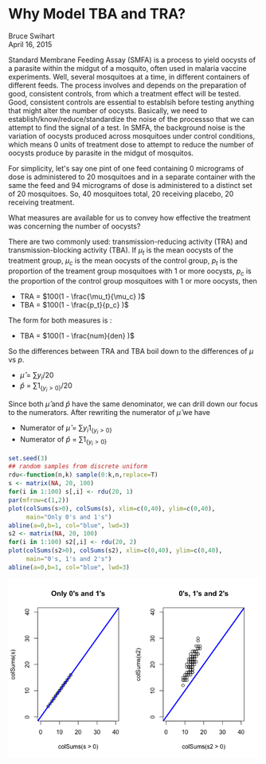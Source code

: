 # Why Model TBA and TRA?
Bruce Swihart  
April 16, 2015  

Standard Membrane Feeding Assay (SMFA) is a process to yield oocysts of a parasite within the midgut of a mosquito, often used in malaria vaccine experiments.  Well, several mosquitoes at a time, in different containers of different feeds.  The process involves and depends on the preparation of good, consistent controls, from which a treatment effect will be tested.  Good, consistent controls are essential to establsih before testing anything that might alter the number of oocysts.  Basically, we need to establish/know/reduce/standardize the noise of the processso that we can attempt to find the signal of a test.  In SMFA, the background noise is the variation of oocysts produced across mosquitoes under control conditions, which means 0 units of treatment dose to attempt to reduce the number of oocysts produce by parasite in the midgut of mosquitos.

For simplicity, let's say one pint of one feed containing 0 micrograms of dose is administered to 20 mosquitoes and in a separate container with the same the feed and 94 micrograms of dose is administered to a distinct set of 20 mosquitoes. So, 40 mosquitoes total, 20 receiving placebo, 20 receiving treatment.

What measures are available for us to convey how effective the treatment was concerning the number of oocysts?

There are two commonly used:  transmission-reducing activity (TRA) and  transmission-blocking activity (TBA).  If $\mu_t$ is the mean oocysts of the treatment group, $\mu_c$ is the mean oocysts of the control group, $p_t$ is the proportion of the treament group mosquitoes with 1 or more oocysts, $p_c$ is the proportion of the control group mosquitoes with 1 or more oocysts, then

  * TRA = $100(1 - \frac{\mu_t}{\mu_c} )$
  * TBA = $100(1 - \frac{p_t}{p_c} )$

The form for both measures is :

  * TBA = $100(1 - \frac{num}{den} )$
  
So the differences between TRA and TBA boil down to the differences of $\mu$ vs $p$.  

  * $\hat{\mu}$ = $\sum y_i / 20$
  * $\hat{p}$   = $\sum 1_{\{y_i > 0\}} / 20$
  
Since both $\hat{\mu}$ and $\hat{p}$ have the same denominator, we can drill down our focus to the numerators.  After rewriting the numerator of $\hat{\mu}$ we have

  * Numerator of $\hat{\mu}$ = $\sum y_i 1_{\{y_i > 0\}}$
  * Numerator of $\hat{p}$   = $\sum 1_{\{y_i > 0\}}$

  






```r
set.seed(3)
## random samples from discrete uniform
rdu<-function(n,k) sample(0:k,n,replace=T)
s <- matrix(NA, 20, 100)
for(i in 1:100) s[,i] <- rdu(20, 1)
par(mfrow=c(1,2))
plot(colSums(s>0), colSums(s), xlim=c(0,40), ylim=c(0,40),
     main="Only 0's and 1's")
abline(a=0,b=1, col="blue", lwd=3)
s2 <- matrix(NA, 20, 100)
for(i in 1:100) s2[,i] <- rdu(20, 2)
plot(colSums(s2>0), colSums(s2), xlim=c(0,40), ylim=c(0,40),
     main="0's, 1's and 2's")
abline(a=0,b=1, col="blue", lwd=3)
```

![plot of chunk unnamed-chunk-1](readme_files/figure-html/unnamed-chunk-1.png) 


